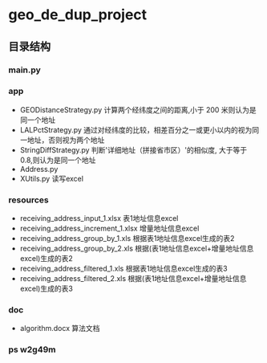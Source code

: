 # geo_de_dup_project

## 目录结构
### main.py
### app
* GEODistanceStrategy.py 计算两个经纬度之间的距离,小于 200 米则认为是同一个地址
* LALPctStrategy.py 通过对经纬度的比较，相差百分之一或更小以内的视为同一地址，否则视为两个地址
* StringDiffStrategy.py 判断'详细地址（拼接省市区）'的相似度, 大于等于 0.8,则认为是同一个地址
* Address.py
* XUtils.py 
读写excel
### resources
* receiving_address_input_1.xlsx 表1地址信息excel
* receiving_address_increment_1.xlsx 增量地址信息excel
* receiving_address_group_by_1.xls 根据表1地址信息excel生成的表2
* receiving_address_group_by_2.xls 根据(表1地址信息excel+增量地址信息excel)生成的表2
* receiving_address_filtered_1.xls 根据表1地址信息excel生成的表3
* receiving_address_filtered_2.xls 根据(表1地址信息excel+增量地址信息excel)生成的表3
### doc
* algorithm.docx 
算法文档

### ps w2g49m